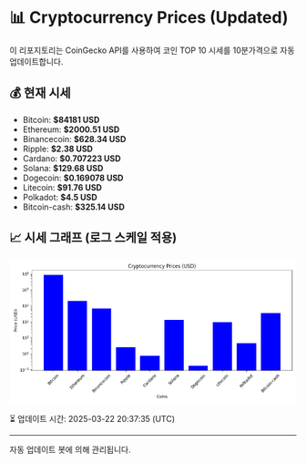 
# 📊 Cryptocurrency Prices (Updated)

이 리포지토리는 CoinGecko API를 사용하여 코인 TOP 10 시세를 10분가격으로 자동 업데이트합니다.

## 💰 현재 시세
- Bitcoin: **$84181 USD**
- Ethereum: **$2000.51 USD**
- Binancecoin: **$628.34 USD**
- Ripple: **$2.38 USD**
- Cardano: **$0.707223 USD**
- Solana: **$129.68 USD**
- Dogecoin: **$0.169078 USD**
- Litecoin: **$91.76 USD**
- Polkadot: **$4.5 USD**
- Bitcoin-cash: **$325.14 USD**

## 📈 시세 그래프 (로그 스케일 적용)
![Crypto Prices](crypto_prices.png)

⏳ 업데이트 시간: 2025-03-22 20:37:35 (UTC)

---
자동 업데이트 봇에 의해 관리됩니다.

